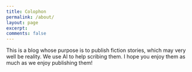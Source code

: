 ```yaml
---
title: Colophon
permalink: /about/
layout: page
excerpt:
comments: false
---
```


This is a blog whose purpose is to publish fiction stories, which may very well be reality.
We use AI to help scribing them. I hope you enjoy them as much as we enjoy publishing them!
